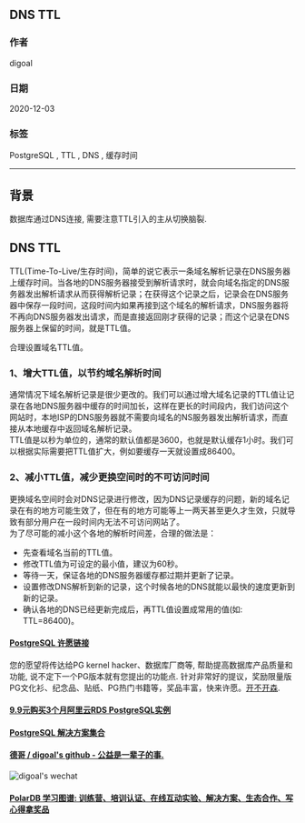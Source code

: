 ## DNS TTL   
      
### 作者      
digoal      
      
### 日期      
2020-12-03      
      
### 标签      
PostgreSQL , TTL , DNS , 缓存时间       
      
----      
      
## 背景      
数据库通过DNS连接, 需要注意TTL引入的主从切换脑裂.  
  
## DNS TTL  
TTL(Time-To-Live/生存时间)，简单的说它表示一条域名解析记录在DNS服务器上缓存时间。当各地的DNS服务器接受到解析请求时，就会向域名指定的DNS服务器发出解析请求从而获得解析记录；在获得这个记录之后，记录会在DNS服务器中保存一段时间，这段时间内如果再接到这个域名的解析请求，DNS服务器将不再向DNS服务器发出请求，而是直接返回刚才获得的记录；而这个记录在DNS服务器上保留的时间，就是TTL值。  
  
合理设置域名TTL值。  
  
### 1、增大TTL值，以节约域名解析时间  
通常情况下域名解析记录是很少更改的。我们可以通过增大域名记录的TTL值让记录在各地DNS服务器中缓存的时间加长，这样在更长的时间段内，我们访问这个网站时，本地ISP的DNS服务器就不需要向域名的NS服务器发出解析请求，而直接从本地缓存中返回域名解析记录。  
TTL值是以秒为单位的，通常的默认值都是3600，也就是默认缓存1小时。我们可以根据实际需要把TTL值扩大，例如要缓存一天就设置成86400。  
  
### 2、减小TTL值，减少更换空间时的不可访问时间  
更换域名空间时会对DNS记录进行修改，因为DNS记录缓存的问题，新的域名记录在有的地方可能生效了，但在有的地方可能等上一两天甚至更久才生效，只就导致有部分用户在一段时间内无法不可访问网站了。  
为了尽可能的减小这个各地的解析时间差，合理的做法是：  
  
- 先查看域名当前的TTL值。  
- 修改TTL值为可设定的最小值，建议为60秒。  
- 等待一天，保证各地的DNS服务器缓存都过期并更新了记录。  
- 设置修改DNS解析到新的记录，这个时候各地的DNS就能以最快的速度更新到新的记录。  
- 确认各地的DNS已经更新完成后，再TTL值设置成常用的值(如: TTL=86400)。  
  
  
#### [PostgreSQL 许愿链接](https://github.com/digoal/blog/issues/76 "269ac3d1c492e938c0191101c7238216")
您的愿望将传达给PG kernel hacker、数据库厂商等, 帮助提高数据库产品质量和功能, 说不定下一个PG版本就有您提出的功能点. 针对非常好的提议，奖励限量版PG文化衫、纪念品、贴纸、PG热门书籍等，奖品丰富，快来许愿。[开不开森](https://github.com/digoal/blog/issues/76 "269ac3d1c492e938c0191101c7238216").  
  
  
#### [9.9元购买3个月阿里云RDS PostgreSQL实例](https://www.aliyun.com/database/postgresqlactivity "57258f76c37864c6e6d23383d05714ea")
  
  
#### [PostgreSQL 解决方案集合](https://yq.aliyun.com/topic/118 "40cff096e9ed7122c512b35d8561d9c8")
  
  
#### [德哥 / digoal's github - 公益是一辈子的事.](https://github.com/digoal/blog/blob/master/README.md "22709685feb7cab07d30f30387f0a9ae")
  
  
![digoal's wechat](../pic/digoal_weixin.jpg "f7ad92eeba24523fd47a6e1a0e691b59")
  
  
#### [PolarDB 学习图谱: 训练营、培训认证、在线互动实验、解决方案、生态合作、写心得拿奖品](https://www.aliyun.com/database/openpolardb/activity "8642f60e04ed0c814bf9cb9677976bd4")
  
